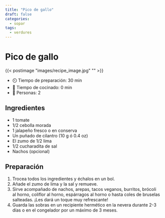 ```yaml
---
title: "Pico de gallo"
draft: false 
categories: 
  - sopar 
tags: 
  - verdures  
---
```


# Pico de gallo

{{< postimage "images/recipe_image.jpg" "" >}}


- ⏲️  Tiempo de preparación: 30 min 
- 🍳 Tiempo de cocinado: 0 min 
- 🍴 Personas: 2 

## Ingredientes

- 1 tomate
- 1/2 cebolla morada
- 1 jalapeño fresco o en conserva
- Un puñado de cilantro (10 g ó 0.4 oz)
- El zumo de 1/2 lima
- 1/2 cucharadita de sal
- Nachos (opcional)

## Preparación

1. Trocea todos los ingredientes y échalos en un bol.
2. Añade el zumo de lima y la sal y remueve.
3. Sirve acompañado de nachos, arepas, tacos veganos, burritos, brócoli al horno, coliflor al horno, espárragos al horno o hasta coles de bruselas salteadas. ¡Les dará un toque muy refrescante!
4. Guarda las sobras en un recipiente hermético en la nevera durante 2-3 días o en el congelador por un máximo de 3 meses.
